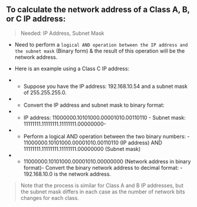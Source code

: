## To calculate the network address of a Class A, B, or C IP address:
> Needed: IP Address, Subnet Mask
- Need to perform a `logical AND operation between the IP address and the subnet mask` (Binary form) & the result of this operation will be the network address. 
 
- Here is an example using a Class C IP address:
- - Suppose you have the IP address: 192.168.10.54 and a subnet mask of 255.255.255.0. 
- - Convert the IP address and subnet mask to binary format:  
- - IP address: 11000000.10101000.00001010.00110110  - Subnet mask: 11111111.11111111.11111111.00000000- 
- - Perform a logical AND operation between the two binary numbers:  - 11000000.10101000.00001010.00110110 (IP address)    AND    11111111.11111111.11111111.00000000 (Subnet mask)    
- - 11000000.10101000.00001010.00000000 (Network address in binary format)- Convert the binary network address to decimal format:  - 192.168.10.0 is the network address.
> Note that the process is similar for Class A and B IP addresses, but the subnet mask differs in each case as the number of network bits changes for each class.
